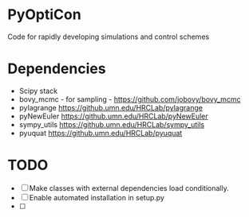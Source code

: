 # PyOptiCon

Code for rapidly developing simulations and control schemes

# Dependencies

* Scipy stack
* bovy_mcmc - for sampling - 
https://github.com/jobovy/bovy_mcmc
* pylagrange https://github.umn.edu/HRCLab/pylagrange
* pyNewEuler https://github.umn.edu/HRCLab/pyNewEuler
* sympy_utils https://github.umn.edu/HRCLab/sympy_utils
* pyuquat https://github.umn.edu/HRCLab/pyuquat

# TODO

- [ ] Make classes with external dependencies load conditionally. 
- [ ] Enable automated installation in setup.py
- [ ] 